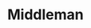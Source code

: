 ---
title: "Middleman"
meta_title: "Middleman Themes | A Curated Directory Of Free Middleman Themes"
meta_description: "A curated directory of best free Middleman themes created by independent web designers & developers that are open source, MIT licensed & available for free to download."
icon: images/icons/middleman.svg
official_url: https://middlemanapp.com/
github_path: middleman/middleman
twitter_username: middlemanapp
license: MIT
license_url: "https://github.com/middleman/middleman/blob/master/LICENSE.md"
language: Ruby
taxonomy: ssg
url: /middleman-themes
short_description: "Middleman is a static site generator using all the shortcuts and tools in modern web development."
subscription_form:
  enable: true
  title: "Stay up to date with Jamstack resources & news"
  form_action: "https://statichunt.us20.list-manage.com/subscribe/post?u=dee5423f5cc21fc892eced0e9&amp;id=af2dc095be"
  form_name: "b_dee5423f5cc21fc892eced0e9_af2dc095be"
  button_label: "Subscribe"

draft: true
---